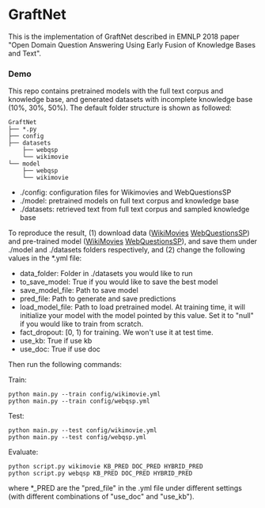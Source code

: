 # GraftNet

This is the implementation of GraftNet described in EMNLP 2018 paper "Open Domain Question Answering Using Early Fusion of Knowledge Bases and Text".

### Demo
This repo contains pretrained models with the full text corpus and knowledge base, and generated datasets with incomplete knowledge base (10%, 30%, 50%). The default folder structure is shown as followed:

```
GraftNet
├── *.py
├── config
├── datasets
    ├── webqsp
    └── wikimovie
└── model
    ├── webqsp
    └── wikimovie

```

 - ./config: configuration files for Wikimovies and WebQuestionsSP
 - ./model: pretrained models on full text corpus and knowledge base 
 - ./datasets: retrieved text from full text corpus and sampled knowledge base 


 
To reproduce the result, (1) download data ([WikiMovies](http://curtis.ml.cmu.edu/datasets/graftnet/data_wikimovie.zip) [WebQuestionsSP](http://curtis.ml.cmu.edu/datasets/graftnet/data_webqsp.zip)) and pre-trained model ([WikiMovies](http://curtis.ml.cmu.edu/datasets/graftnet/model_wikimovie.zip) [WebQuestionsSP](http://curtis.ml.cmu.edu/datasets/graftnet/model_webqsp.zip)), and save them under ./model and ./datasets folders respectively, and (2) change the following values in the *.yml file:

 - data_folder: Folder in ./datasets you would like to run
 - to_save_model: True if you would like to save the best model
 - save_model_file: Path to save model
 - pred_file: Path to generate and save predictions
 - load_model_file: Path to load pretrained model. At training time, it will initialize your model with the model pointed by this value. Set it to "null" if you would like to train from scratch.
 - fact_dropout: [0, 1) for training. We won't use it at test time.
 - use_kb: True if use kb
 - use_doc: True if use doc

Then run the following commands:

Train:
```
python main.py --train config/wikimovie.yml
python main.py --train config/webqsp.yml
```
Test:
```
python main.py --test config/wikimovie.yml
python main.py --test config/webqsp.yml
```
Evaluate:
```
python script.py wikimovie KB_PRED DOC_PRED HYBRID_PRED
python script.py webqsp KB_PRED DOC_PRED HYBRID_PRED
```
where *_PRED are the "pred_file" in the .yml file under different settings (with different combinations of "use_doc" and "use_kb").

